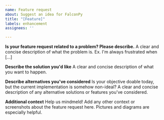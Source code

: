```yaml
---
name: Feature request
about: Suggest an idea for FalconPy
title: "[Feature]"
labels: enhancement
assignees: ''

---
```


**Is your feature request related to a problem? Please describe.**
A clear and concise description of what the problem is. Ex. I'm always frustrated when [...]

**Describe the solution you'd like**
A clear and concise description of what you want to happen.

**Describe alternatives you've considered**
Is your objective doable today, but the current implementation is somehow non-ideal? A clear and concise description of any alternative solutions or features you've considered.

**Additional context**
Help us mindmeld! Add any other context or screenshots about the feature request here. Pictures and diagrams are especially helpful.